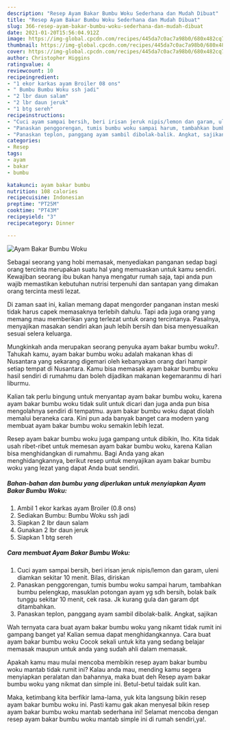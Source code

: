 ```yaml
---
description: "Resep Ayam Bakar Bumbu Woku Sederhana dan Mudah Dibuat"
title: "Resep Ayam Bakar Bumbu Woku Sederhana dan Mudah Dibuat"
slug: 366-resep-ayam-bakar-bumbu-woku-sederhana-dan-mudah-dibuat
date: 2021-01-20T15:56:04.912Z
image: https://img-global.cpcdn.com/recipes/445da7c0ac7a98b0/680x482cq70/ayam-bakar-bumbu-woku-foto-resep-utama.jpg
thumbnail: https://img-global.cpcdn.com/recipes/445da7c0ac7a98b0/680x482cq70/ayam-bakar-bumbu-woku-foto-resep-utama.jpg
cover: https://img-global.cpcdn.com/recipes/445da7c0ac7a98b0/680x482cq70/ayam-bakar-bumbu-woku-foto-resep-utama.jpg
author: Christopher Higgins
ratingvalue: 4
reviewcount: 10
recipeingredient:
- "1 ekor karkas ayam Broiler 08 ons"
- " Bumbu Bumbu Woku ssh jadi"
- "2 lbr daun salam"
- "2 lbr daun jeruk"
- "1 btg sereh"
recipeinstructions:
- "Cuci ayam sampai bersih, beri irisan jeruk nipis/lemon dan garam, uleni diamkan sekitar 10 menit. Bilas, diriskan"
- "Panaskan penggorengan, tumis bumbu woku sampai harum, tambahkan bumbu pelengkap, masuklan potongan ayam yg sdh bersih, bolak baik tunggu sekitar 10 menit, cek rasa. Jk kurang gula dan garam dpt ditambahkan."
- "Panaskan teplon, panggang ayam sambil dibolak-balik. Angkat, sajikan"
categories:
- Resep
tags:
- ayam
- bakar
- bumbu

katakunci: ayam bakar bumbu 
nutrition: 108 calories
recipecuisine: Indonesian
preptime: "PT25M"
cooktime: "PT43M"
recipeyield: "3"
recipecategory: Dinner

---
```



![Ayam Bakar Bumbu Woku](https://img-global.cpcdn.com/recipes/445da7c0ac7a98b0/680x482cq70/ayam-bakar-bumbu-woku-foto-resep-utama.jpg)

Sebagai seorang yang hobi memasak, menyediakan panganan sedap bagi orang tercinta merupakan suatu hal yang memuaskan untuk kamu sendiri. Kewajiban seorang ibu bukan hanya mengatur rumah saja, tapi anda pun wajib memastikan kebutuhan nutrisi terpenuhi dan santapan yang dimakan orang tercinta mesti lezat.

Di zaman  saat ini, kalian memang dapat mengorder panganan instan meski tidak harus capek memasaknya terlebih dahulu. Tapi ada juga orang yang memang mau memberikan yang terlezat untuk orang tercintanya. Pasalnya, menyajikan masakan sendiri akan jauh lebih bersih dan bisa menyesuaikan sesuai selera keluarga. 



Mungkinkah anda merupakan seorang penyuka ayam bakar bumbu woku?. Tahukah kamu, ayam bakar bumbu woku adalah makanan khas di Nusantara yang sekarang digemari oleh kebanyakan orang dari hampir setiap tempat di Nusantara. Kamu bisa memasak ayam bakar bumbu woku hasil sendiri di rumahmu dan boleh dijadikan makanan kegemaranmu di hari liburmu.

Kalian tak perlu bingung untuk menyantap ayam bakar bumbu woku, karena ayam bakar bumbu woku tidak sulit untuk dicari dan juga anda pun bisa mengolahnya sendiri di tempatmu. ayam bakar bumbu woku dapat diolah memalui beraneka cara. Kini pun ada banyak banget cara modern yang membuat ayam bakar bumbu woku semakin lebih lezat.

Resep ayam bakar bumbu woku juga gampang untuk dibikin, lho. Kita tidak usah ribet-ribet untuk memesan ayam bakar bumbu woku, karena Kalian bisa menghidangkan di rumahmu. Bagi Anda yang akan menghidangkannya, berikut resep untuk menyajikan ayam bakar bumbu woku yang lezat yang dapat Anda buat sendiri.

<!--inarticleads1-->

##### Bahan-bahan dan bumbu yang diperlukan untuk menyiapkan Ayam Bakar Bumbu Woku:

1. Ambil 1 ekor karkas ayam Broiler (0.8 ons)
1. Sediakan  Bumbu: Bumbu Woku ssh jadi
1. Siapkan 2 lbr daun salam
1. Gunakan 2 lbr daun jeruk
1. Siapkan 1 btg sereh




<!--inarticleads2-->

##### Cara membuat Ayam Bakar Bumbu Woku:

1. Cuci ayam sampai bersih, beri irisan jeruk nipis/lemon dan garam, uleni diamkan sekitar 10 menit. Bilas, diriskan
1. Panaskan penggorengan, tumis bumbu woku sampai harum, tambahkan bumbu pelengkap, masuklan potongan ayam yg sdh bersih, bolak baik tunggu sekitar 10 menit, cek rasa. Jk kurang gula dan garam dpt ditambahkan.
1. Panaskan teplon, panggang ayam sambil dibolak-balik. Angkat, sajikan




Wah ternyata cara buat ayam bakar bumbu woku yang nikamt tidak rumit ini gampang banget ya! Kalian semua dapat menghidangkannya. Cara buat ayam bakar bumbu woku Cocok sekali untuk kita yang sedang belajar memasak maupun untuk anda yang sudah ahli dalam memasak.

Apakah kamu mau mulai mencoba membikin resep ayam bakar bumbu woku mantab tidak rumit ini? Kalau anda mau, mending kamu segera menyiapkan peralatan dan bahannya, maka buat deh Resep ayam bakar bumbu woku yang nikmat dan simple ini. Betul-betul taidak sulit kan. 

Maka, ketimbang kita berfikir lama-lama, yuk kita langsung bikin resep ayam bakar bumbu woku ini. Pasti kamu gak akan menyesal bikin resep ayam bakar bumbu woku mantab sederhana ini! Selamat mencoba dengan resep ayam bakar bumbu woku mantab simple ini di rumah sendiri,ya!.

